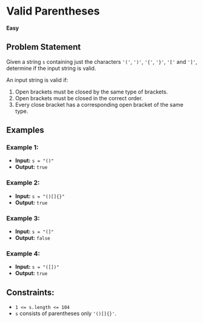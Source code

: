 #  Valid Parentheses

**Easy**

## Problem Statement
Given a string `s` containing just the characters `'('`, `')'`, `'{'`, `'}'`, `'['` and `']'`, determine if the input string is valid.

An input string is valid if:
1. Open brackets must be closed by the same type of brackets.
2. Open brackets must be closed in the correct order.
3. Every close bracket has a corresponding open bracket of the same type.

## Examples

### Example 1:
- **Input:** `s = "()"`
- **Output:** `true`

### Example 2:
- **Input:** `s = "()[]{}"`
- **Output:** `true`

### Example 3:
- **Input:** `s = "(]"`
- **Output:** `false`

### Example 4:
- **Input:** `s = "([])"`
- **Output:** `true`

## Constraints:
- `1 <= s.length <= 104`
- `s` consists of parentheses only `'()[]{}'`.
